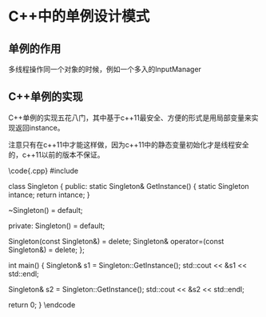 # C++中的单例设计模式

## 单例的作用

多线程操作同一个对象的时候，例如一个多入的InputManager

## C++单例的实现

C++单例的实现五花八门，其中基于c++11最安全、方便的形式是用局部变量来实现返回instance。

注意只有在c++11中才能这样做，因为c++11中的静态变量初始化才是线程安全的，c++11以前的版本不保证。

\code{.cpp}
#include <iostream>

class Singleton {
public:
  static Singleton& GetInstance() {
    static Singleton intance;
    return intance;
  }

  ~Singleton() = default;

private:
  Singleton() = default;

  Singleton(const Singleton&) = delete;
  Singleton& operator=(const Singleton&) = delete;
};

int main() {
  Singleton& s1 = Singleton::GetInstance();
  std::cout << &s1 << std::endl;

  Singleton& s2 = Singleton::GetInstance();
  std::cout << &s2 << std::endl;

  return 0;
}
\endcode